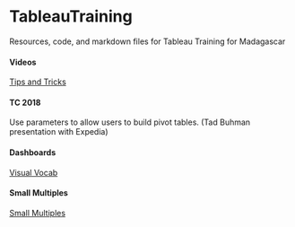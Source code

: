 # TableauTraining
Resources, code, and markdown files for Tableau Training for Madagascar

#### Videos
[Tips and Tricks](https://www.youtube.com/watch?v=CAZ3IAJEuCI)

#### TC 2018
Use parameters to allow users to build pivot tables. (Tad Buhman presentation with Expedia)

#### Dashboards
[Visual Vocab](https://public.tableau.com/en-us/s/gallery/visual-vocabulary?gallery=votd)  

#### Small Multiples
[Small Multiples](https://www.ryansleeper.com/how-to-make-trellis-tile-small-multiple-maps-in-tableau/)

